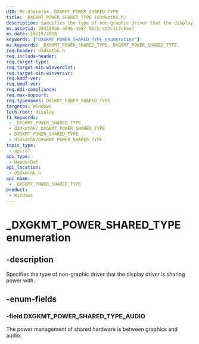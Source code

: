 ```yaml
---
UID: NE:d3dkmthk._DXGKMT_POWER_SHARED_TYPE
title: _DXGKMT_POWER_SHARED_TYPE (d3dkmthk.h)
description: Specifies the type of non-graphic driver that the display driver is sharing power with.
ms.assetid: 284186b6-a096-4987-9bcb-cd7c1c2c6ee7
ms.date: 10/19/2018
keywords: ["DXGKMT_POWER_SHARED_TYPE enumeration"]
ms.keywords: _DXGKMT_POWER_SHARED_TYPE, DXGKMT_POWER_SHARED_TYPE,
req.header: d3dkmthk.h
req.include-header: 
req.target-type: 
req.target-min-winverclnt: 
req.target-min-winversvr: 
req.kmdf-ver: 
req.umdf-ver: 
req.ddi-compliance: 
req.max-support: 
req.typenames: DXGKMT_POWER_SHARED_TYPE
targetos: Windows
tech.root: display
f1_keywords:
 - _DXGKMT_POWER_SHARED_TYPE
 - d3dkmthk/_DXGKMT_POWER_SHARED_TYPE
 - DXGKMT_POWER_SHARED_TYPE
 - d3dkmthk/DXGKMT_POWER_SHARED_TYPE
topic_type:
 - apiref
api_type:
 - HeaderDef
api_location:
 - d3dkmthk.h
api_name:
 - _DXGKMT_POWER_SHARED_TYPE
product:
 - Windows
---
```


# _DXGKMT_POWER_SHARED_TYPE enumeration


## -description

Specifies the type of non-graphic driver that the display driver is sharing power with.

## -enum-fields

### -field DXGKMT_POWER_SHARED_TYPE_AUDIO

The power management of shared hardware is between graphics and audio.

